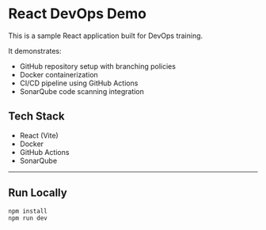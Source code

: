 # React DevOps Demo

This is a sample React application built for DevOps training.

It demonstrates:
- GitHub repository setup with branching policies  
- Docker containerization  
- CI/CD pipeline using GitHub Actions  
- SonarQube code scanning integration  

##  Tech Stack
- React (Vite)
- Docker
- GitHub Actions
- SonarQube

---

##  Run Locally

```bash
npm install
npm run dev
